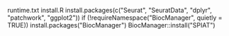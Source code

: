 runtime.txt
install.R
install.packages(c("Seurat", "SeuratData", "dplyr", "patchwork", "ggplot2"))
if (!requireNamespace("BiocManager", quietly = TRUE))
    install.packages("BiocManager")
BiocManager::install("SPIAT")
